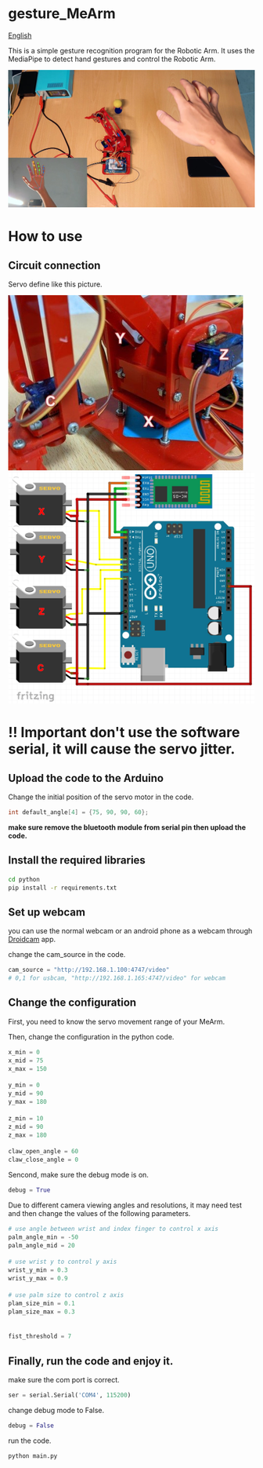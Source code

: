 # gesture_MeArm

[English](README.md)

This is a simple gesture recognition program for the Robotic Arm. It uses the MediaPipe to detect hand gestures and control the Robotic Arm.


![image](images/1.jpg)


# How to use
## Circuit connection
Servo define like this picture.

![Servo](images/3.jpg)
![Circuit](images/2.jpg)

# **!! Important  don't use the software serial, it will cause the servo jitter.**

## Upload the code to the Arduino
Change the initial position of the servo motor in the code.
```c++
int default_angle[4] = {75, 90, 90, 60};
```
**make sure remove the bluetooth module from serial pin then upload the code.**
## Install the required libraries
```bash
cd python
pip install -r requirements.txt
```

## Set up webcam
 you can use the normal webcam or an android phone as a webcam through [Droidcam](https://play.google.com/store/apps/details?id=com.dev47apps.droidcam) app.

 change the cam_source in the code.
 ```python
cam_source = "http://192.168.1.100:4747/video"
# 0,1 for usbcam, "http://192.168.1.165:4747/video" for webcam
 ```

## Change the configuration

First, you need to know the servo movement range of your MeArm.

Then, change the configuration in the python code.
```python
x_min = 0
x_mid = 75
x_max = 150

y_min = 0
y_mid = 90
y_max = 180

z_min = 10
z_mid = 90
z_max = 180

claw_open_angle = 60
claw_close_angle = 0
```

Sencond, make sure the debug mode is on.
```python
debug = True
```
Due to different camera viewing angles and resolutions, it may need test and then change the values of the following parameters.
```python
# use angle between wrist and index finger to control x axis
palm_angle_min = -50
palm_angle_mid = 20

# use wrist y to control y axis
wrist_y_min = 0.3
wrist_y_max = 0.9

# use palm size to control z axis
plam_size_min = 0.1
plam_size_max = 0.3


fist_threshold = 7
```

## Finally, run the code and enjoy it.
make sure the com port is correct.
```python
ser = serial.Serial('COM4', 115200)
```
change debug mode to False.
```python
debug = False
```
run the code.
```bash
python main.py
```
